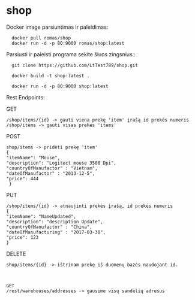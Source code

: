 # shop
Docker image parsiuntimas ir paleidimas:

      docker pull romas/shop
      docker run -d -p 80:9000 romas/shop:latest
  

Parsiusti ir paleisti programa sekite šiuos zingsnius :

      git clone https://github.com/LtTest789/shop.git

      docker build -t shop:latest .

      docker run -d -p 80:9000 shop:latest
  
Rest Endpoints:
 
  GET
  
    /shop/items/{id} -> gauti viena prekę 'item' įrašą id prekės numeris
    /shop/items -> gauti visas prekes 'items'
    
  POST
  
    shop/items -> pridėti prekę 'item'
    {
    "itemName": "Mouse",
    "description": "Logitect mouse 3500 Dpi",
    "countryOfManufactor" : "Vietnam",
    "dateOfManufactor" : "2013-12-5",
    "price": 444
     }
     
  PUT
  
    /shop/items/{id} -> atnaujinti prekės įrašą, id prekės numeris
    {
    "itemName": "NameUpdated",
    "description": "description Update",
    "countryOfManufactor" : "China",
    "dateOfManufacturing" : "2017-03-30",
    "price": 123
    }
    
  DELETE
  
    shop/items/{id} -> ištrinam prekę iš duomenų bazės naudojant id.



    GET
    /rest/warehouses/addresses -> gausime visų sandėlių adresus